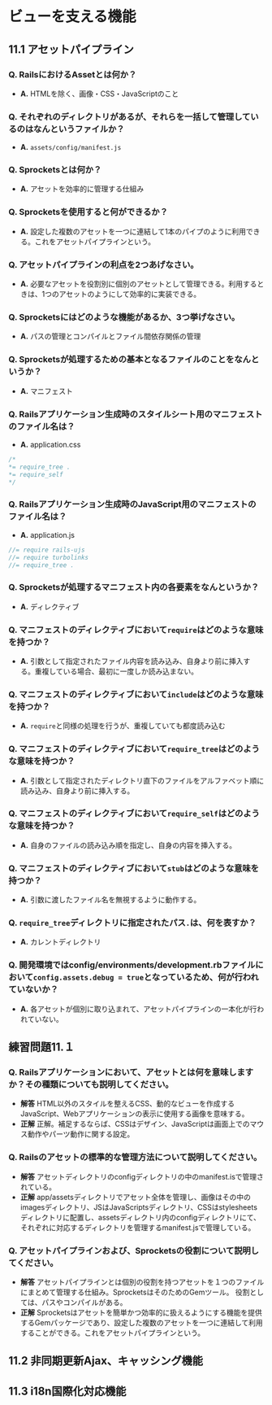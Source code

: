 # ビューを支える機能
## 11.1 アセットパイプライン
### Q. RailsにおけるAssetとは何か？
- **A.** HTMLを除く、画像・CSS・JavaScriptのこと
### Q. それぞれのディレクトリがあるが、それらを一括して管理しているのはなんというファイルか？
- **A.** `assets/config/manifest.js`
### Q. Sprocketsとは何か？
- **A.** アセットを効率的に管理する仕組み
### Q. Sprocketsを使用すると何ができるか？
- **A.** 設定した複数のアセットを一つに連結して1本のパイプのように利用できる。これをアセットパイプラインという。
### Q. アセットパイプラインの利点を2つあげなさい。
- **A.** 必要なアセットを役割別に個別のアセットとして管理できる。利用するときは、1つのアセットのようにして効率的に実装できる。
### Q. Sprocketsにはどのような機能があるか、3つ挙げなさい。
- **A.** パスの管理とコンパイルとファイル間依存関係の管理
### Q. Sprocketsが処理するための基本となるファイルのことをなんというか？
- **A.** マニフェスト
### Q. Railsアプリケーション生成時のスタイルシート用のマニフェストのファイル名は？
- **A.** application.css

```css
/*
*= require_tree .
*= require_self
*/
```

### Q. Railsアプリケーション生成時のJavaScript用のマニフェストのファイル名は？
- **A.** application.js

```javascript
//= require rails-ujs
//= require turbolinks
//= require_tree .
```

### Q. Sprocketsが処理するマニフェスト内の各要素をなんというか？
- **A.** ディレクティブ
### Q. マニフェストのディレクティブにおいて`require`はどのような意味を持つか？
- **A.** 引数として指定されたファイル内容を読み込み、自身より前に挿入する。重複している場合、最初に一度しか読み込まない。
### Q. マニフェストのディレクティブにおいて`include`はどのような意味を持つか？
- **A.** `require`と同様の処理を行うが、重複していても都度読み込む
### Q. マニフェストのディレクティブにおいて`require_tree`はどのような意味を持つか？
- **A.** 引数として指定されたディレクトリ直下のファイルをアルファベット順に読み込み、自身より前に挿入する。
### Q. マニフェストのディレクティブにおいて`require_self`はどのような意味を持つか？
- **A.** 自身のファイルの読み込み順を指定し、自身の内容を挿入する。
### Q. マニフェストのディレクティブにおいて`stub`はどのような意味を持つか？
- **A.** 引数に渡したファイル名を無視するように動作する。
### Q. `require_tree`ディレクトリに指定されたパス`.`は、何を表すか？
- **A.** カレントディレクトリ
### Q. 開発環境ではconfig/environments/development.rbファイルにおいて`config.assets.debug = true`となっているため、何が行われていないか？
- **A.** 各アセットが個別に取り込まれて、アセットパイプラインの一本化が行われていない。


## 練習問題11.１
### Q. Railsアプリケーションにおいて、アセットとは何を意味しますか？その種類についても説明してください。
- **解答** HTML以外のスタイルを整えるCSS、動的なビューを作成するJavaScript、Webアプリケーションの表示に使用する画像を意味する。
- **正解** 正解。補足するならば、CSSはデザイン、JavaScriptは画面上でのマウス動作やパーツ動作に関する設定。
### Q. Railsのアセットの標準的な管理方法について説明してください。
- **解答** アセットディレクトリのconfigディレクトリの中のmanifest.isで管理されている。
- **正解** app/assetsディレクトリでアセット全体を管理し、画像はその中のimagesディレクトリ、JSはJavaScriptsディレクトリ、CSSはstylesheetsディレクトリに配置し、assetsディレクトリ内のconfigディレクトリにて、それぞれに対応するディレクトリを管理するmanifest.jsで管理している。
### Q. アセットパイプラインおよび、Sprocketsの役割について説明してください。
- **解答** アセットパイプラインとは個別の役割を持つアセットを１つのファイルにまとめて管理する仕組み。SprocketsはそのためのGemツール。
役割としては、パスやコンパイルがある。
- **正解** Sprocketsはアセットを簡単かつ効率的に扱えるようにする機能を提供するGemパッケージであり、設定した複数のアセットを一つに連結して利用することができる。これをアセットパイプラインという。

## 11.2 非同期更新Ajax、キャッシング機能
## 11.3 i18n国際化対応機能
